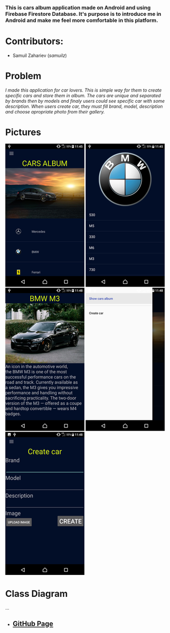 ### This is cars album application made on Android and using Firebase Firestore Database. It's purpose is to introduce me in Android and make me feel more comfortable in this platform.  

# Contributors: 
- Samuil Zahariev (*samuilz*)

# Problem
*I made this application for car lovers. This is simple way for them to create specific cars and store them in album. The cars are unique and separated by brands then by models and finaly users could see specific car with some description. When users create car, they must fill brand, model, description and choose apropriate photo from their gallery.*

# Pictures

![Alt text](https://github.com/samuilz/android-cars-applicaiton/blob/master/images/image1.png)
![Alt text](https://github.com/samuilz/android-cars-applicaiton/blob/master/images/image2.png)
![Alt text](https://github.com/samuilz/android-cars-applicaiton/blob/master/images/image3.png)
![Alt text](https://github.com/samuilz/android-cars-applicaiton/blob/master/images/image4.png)
![Alt text](https://github.com/samuilz/android-cars-applicaiton/blob/master/images/image5.png)


# Class Diagram
...

 - ## [GitHub Page](https://github.com/samuilz/android-cars-applicaiton)


